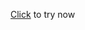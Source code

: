 [Click](demo.bahamagames.com](http://demo.bahamagames.com/)http://demo.bahamagames.com/) to try now
